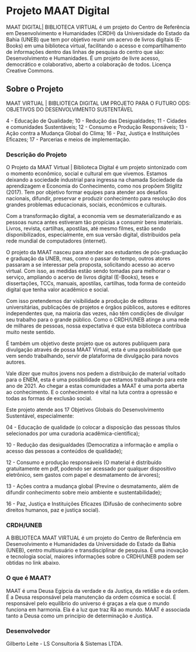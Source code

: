 # Projeto MAAT Digital

MAAT DIGITAL| BIBLIOTECA VIRTUAL é um projeto do Centro de Referência em Desenvolvimento e Humanidades (CRDH) da Universidade do Estado da Bahia (UNEB) que tem por objetivo reunir um acervo de livros digitais (E-Books) em uma biblioteca virtual, facilitando o acesso e compartilhamento de informações dentro das linhas de pesquisa do centro que são: Desenvolvimento e Humanidades. É um projeto de livre acesso, democrático e colaborativo, aberto a colaboração de todos. Licença Creative Commons.

## Sobre o Projeto

MAAT VIRTUAL | BIBLIOTECA DIGITAL
UM PROJETO PARA O FUTURO
ODS: OBJETIVOS DO DESENVOLVIMENTO SUSTENTÁVEL

4 - Educação de Qualidade;
10 - Redução das Desigualdades; 
11 - Cidades e comunidades Sustentáveis;
12 - Consumo e Produção Responsáveis;
13 - Ação contra a Mudança Global do Clima;
16 - Paz, Justiça e Instituições Eficazes;
17 - Parcerias e meios de implementação.

### Descrição do Projeto

O Projeto da MAAT Virtual | Biblioteca Digital é um projeto sintonizado com o momento econômico, social e cultural em que vivemos. Estamos deixando a sociedade industrial para ingressa na chamada Sociedade da aprendizagem e Economia do Conhecimento, como nos propõem Stiglitz (2017). Tem por objetivo formar equipes para atender aos desafios nacionais, difundir, preservar e produzir conhecimento para resolução dos grandes problemas educacionais, sociais, econômicos e culturais.

Com a transformação digital, a economia vem se desmaterializando e as pessoas nunca antes estiveram tão propícias a consumir bens imateriais. Livros, revista, cartilhas, apostilas, até mesmo filmes, estão sendo disponibilizados, especialmente, em sua versão digital, distribuídos pela rede mundial de computadores (internet).

O projeto da MAAT nasceu para atender aos estudantes de pós-graduação e graduação da UNEB, mas, como o passar do tempo, outros atores passaram a se  interessar pela proposta, solicitando acesso ao acervo virtual. Com isso, as medidas estão sendo tomadas para melhorar o serviço, ampliando o acervo de livros digital (E-Books), teses e dissertações, TCCs, manuais, apostilas, cartilhas, toda forma de conteúdo digital que tenha valor acadêmico e social.

Com isso pretendemos dar visibilidade a produção de editoras universitárias, publicações de projetos e órgãos públicos,  autores e editores independentes que, na maioria das vezes, não têm condições de divulgar seu trabalho para o grande público. Como o CRDH/UNEB atinge a uma rede de milhares de pessoas, nossa expectativa é que esta biblioteca contribua muito neste sentido. 

É também um objetivo deste projeto que os autores publiquem para divulgação através de possa MAAT Virtual, esta é uma possibilidade que vem sendo trabalhando, servir de plataforma de divulgação para novos autores.

Vale dizer que muitos jovens nos pedem a distribuição de material voltado para o ENEM, esta é uma possibilidade que estamos trabalhando para este ano de 2021. Ao chegar a estas comunidades a MAAT é uma porta aberta ao conhecimento. E o conhecimento é vital na luta contra a opressão e todas as formas de exclusão social.

Este projeto atende aos 17 Objetivos Globais do Desenvolvimento Sustentável, especialmente:

04 - Educação de qualidade (o colocar a disposição das pessoas títulos selecionados por uma curadoria acadêmica-científica);

10 - Redução das desigualdades (Democratiza a informação e amplia o acesso das pessoas a conteúdos de qualidade);

12 - Consumo e produção responsáveis (O material é distribuído gratuitamente em pdf, podendo ser acessado por qualquer dispositivo eletrônico, sem gastos com papel e desmatamento de árvores);

13 - Ações contra a mudança global (Previne o desmatamento, além de difundir conhecimento sobre meio ambiente e sustentabilidade);

16 - Paz, Justiça e Instituições Eficazes (Difusão de conhecimento sobre direitos humanos, paz e justiça social).

### CRDH/UNEB

A BIBLIOTECA MAAT VIRTUAL é um projeto do Centro de Referência em Desenvolvimento e Humanidades da Universidade do Estado da Bahia (UNEB), centro multiusuário e transdisciplinar de pesquisa. É uma inovação e tecnologia social, maiores informações sobre o CRDH/UNEB podem ser obtidas no link abaixo.

### O que é MAAT?

MAAT é uma Deusa Egípcia da verdade e da Justiça, da retidão e da ordem. É a Deusa responsável pela manutenção da ordem cósmica e social. É responsável pelo equilíbrio do universo é graças a ela que o mundo funciona em harmonia. Ela é a luz que traz Rá ao mundo. MAAT é associada tanto a Deusa como um princípio de determinação e Justiça.

### Desenvolvedor
Gilberto Leite - LS Consultoria & Sistemas LTDA.